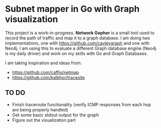 # Subnet mapper in Go with Graph visualization
This project is a work-in-progress. **Network Gopher** is a small tool used to record the path of traffic and map it to a graph database. I am doing two implementations, one with https://github.com/cayleygraph and one with Neo4j. I am using this to evaluate a different Graph database engine (Neo4j is my daily driver) and work on my skills with Go and Graph Databases.

I am taking inspiration and ideas from:
- https://github.com/caffix/netmap
- https://github.com/kalbhor/tracesite

## TO DO
- Finish traceroute functionality (verify ICMP responses from each hop are being properly handled)
- Get some basic stdout output for the graph
- Figure out the visualization part


